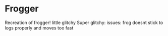 # Frogger
Recreation of frogger! little glitchy
Super glitchy: 
issues: frog doesnt stick to logs properly and moves too fast
